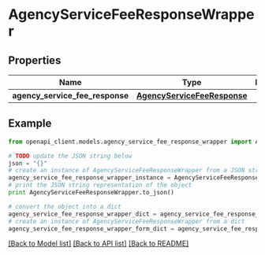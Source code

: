 # AgencyServiceFeeResponseWrapper


## Properties
Name | Type | Description | Notes
------------ | ------------- | ------------- | -------------
**agency_service_fee_response** | [**AgencyServiceFeeResponse**](AgencyServiceFeeResponse.md) |  | [optional] 

## Example

```python
from openapi_client.models.agency_service_fee_response_wrapper import AgencyServiceFeeResponseWrapper

# TODO update the JSON string below
json = "{}"
# create an instance of AgencyServiceFeeResponseWrapper from a JSON string
agency_service_fee_response_wrapper_instance = AgencyServiceFeeResponseWrapper.from_json(json)
# print the JSON string representation of the object
print AgencyServiceFeeResponseWrapper.to_json()

# convert the object into a dict
agency_service_fee_response_wrapper_dict = agency_service_fee_response_wrapper_instance.to_dict()
# create an instance of AgencyServiceFeeResponseWrapper from a dict
agency_service_fee_response_wrapper_form_dict = agency_service_fee_response_wrapper.from_dict(agency_service_fee_response_wrapper_dict)
```
[[Back to Model list]](../README.md#documentation-for-models) [[Back to API list]](../README.md#documentation-for-api-endpoints) [[Back to README]](../README.md)


